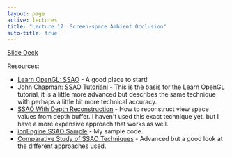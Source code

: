 ```yaml
---
layout: page
active: lectures
title: "Lecture 17: Screen-space Ambient Occlusion"
auto-title: true
---
```



<a href="https://docs.google.com/presentation/d/1sjwh0nepIW6YCHtAqfGzrOtYYwjRZLBsmlPCJh70m1c/edit?usp=sharing" class="btn btn-info">Slide Deck</a>


Resources:

* [Learn OpenGL: SSAO](https://learnopengl.com/Advanced-Lighting/SSAO) -
  A good place to start!
* [John Chapman: SSAO Tutorianl](http://john-chapman-graphics.blogspot.nl/2013/01/ssao-tutorial.html) -
  This is the basis for the Learn OpenGL tutorial, it is a little more advanced but describes the same technique with perhaps
  a little bit more technical accuracy.
* [SSAO With Depth Reconstruction](http://ogldev.atspace.co.uk/www/tutorial46/tutorial46.html) -
  How to reconstruct view space values from depth buffer. I haven't used this exact technique yet, but I have a more expensive approach
  that works as well.
* [ionEngine SSAO Sample](https://github.com/iondune/ionEngineSamples/tree/master/SSAO) -
  My sample code.
* [Comparative Study of SSAO Techniques](http://frederikaalund.com/a-comparative-study-of-screen-space-ambient-occlusion-methods/) -
  Advanced but a good look at the different approaches used.

